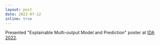 ```yaml
---
layout: post
date: 2022-07-12
inline: true
---
```


Presented "Explainable Multi-output Model and Prediction" poster at <a href="https://ida-2022.org/phd-forum/">IDA 2022</a>.